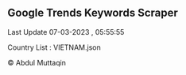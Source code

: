

## Google Trends Keywords Scraper 
 
Last Update 07-03-2023 , 05:55:55

Country List :
VIETNAM.json



© Abdul Muttaqin 
